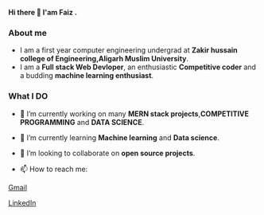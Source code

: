 
   **Hi there 👋 I'am Faiz .**
   

### About me  
  
 -  I am a first year computer engineering undergrad at **Zakir hussain college of Engineering,Aligarh Muslim University**.
 -  I am a **Full stack Web Devloper**, an enthusiastic **Competitive coder** and a budding **machine learning enthusiast**.

### What I DO

- 🔭 I’m currently working on many **MERN stack projects**,**COMPETITIVE PROGRAMMING** and **DATA SCIENCE**.

- 🌱 I’m currently learning **Machine learning** and **Data science**.

- 👯 I’m looking to collaborate on **open source projects**.

- 📫 How to reach me: 

[Gmail](https://mail.google.com/mail/u/0/#inbox)

[LinkedIn](https://www.linkedin.com/in/faiz-alam-79a845197/)
  


